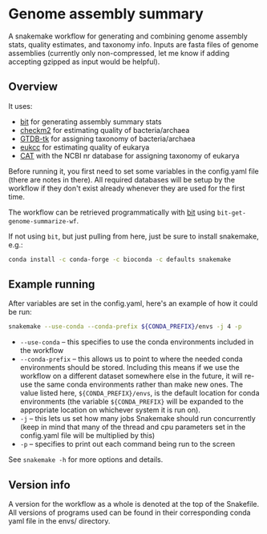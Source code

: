 # Genome assembly summary
A snakemake workflow for generating and combining genome assembly stats, quality estimates, and taxonomy info. Inputs are fasta files of genome assemblies (currently only non-compressed, let me know if adding accepting gzipped as input would be helpful).

## Overview

It uses:

  - [bit](https://github.com/AstrobioMike/bit#bioinformatics-tools-bit) for generating assembly summary stats
  - [checkm2](https://github.com/chklovski/CheckM2#checkm2) for estimating quality of bacteria/archaea
  - [GTDB-tk](https://github.com/Ecogenomics/GTDBTk#gtdb-tk) for assigning taxonomy of bacteria/archaea
  - [eukcc](https://github.com/Finn-Lab/EukCC#eukcc) for estimating quality of eukarya
  - [CAT](https://github.com/dutilh/CAT#cat-and-bat) with the NCBI nr database for assigning taxonomy of eukarya

Before running it, you first need to set some variables in the config.yaml file (there are notes in there). All required databases will be setup by the workflow if they don't exist already whenever they are used for the first time.

The workflow can be retrieved programmatically with [bit](https://github.com/AstrobioMike/bit) using `bit-get-genome-summarize-wf`.

If not using `bit`, but just pulling from here, just be sure to install snakemake, e.g.:

```bash
conda install -c conda-forge -c bioconda -c defaults snakemake
```

## Example running
After variables are set in the config.yaml, here's an example of how it could be run:

```bash
snakemake --use-conda --conda-prefix ${CONDA_PREFIX}/envs -j 4 -p
```

- `--use-conda` – this specifies to use the conda environments included in the workflow
- `--conda-prefix` – this allows us to point to where the needed conda environments should be stored. Including this means if we use the workflow on a different dataset somewhere else in the future, it will re-use the same conda environments rather than make new ones. The value listed here, `${CONDA_PREFIX}/envs`, is the default location for conda environments (the variable `${CONDA_PREFIX}` will be expanded to the appropriate location on whichever system it is run on).
- `-j` – this lets us set how many jobs Snakemake should run concurrently (keep in mind that many of the thread and cpu parameters set in the config.yaml file will be multiplied by this)
- `-p` – specifies to print out each command being run to the screen

See `snakemake -h` for more options and details.

## Version info
A version for the workflow as a whole is denoted at the top of the Snakefile. All versions of programs used can be found in their corresponding conda yaml file in the envs/ directory. 
